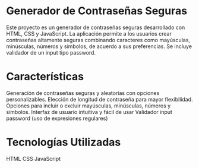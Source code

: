 # Generador de Contraseñas Seguras
Este proyecto es un generador de contraseñas seguras desarrollado con HTML, CSS y JavaScript. La aplicación permite a los usuarios crear contraseñas altamente seguras combinando caracteres como mayúsculas, minúsculas, números y símbolos, de acuerdo a sus preferencias. Se incluye validador de un input tipo password. 

# Características
Generación de contraseñas seguras y aleatorias con opciones personalizables.
Elección de longitud de contraseña para mayor flexibilidad.
Opciones para incluir o excluir mayúsculas, minúsculas, números y símbolos.
Interfaz de usuario intuitiva y fácil de usar
Validador input password (uso de expresiones regulares)

# Tecnologías Utilizadas
HTML
CSS
JavaScript

